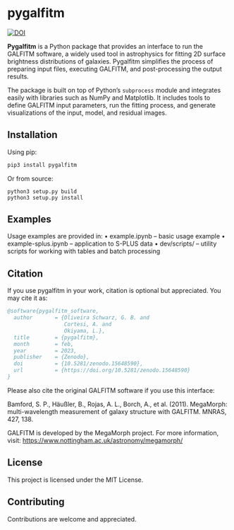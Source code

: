 # pygalfitm

[![DOI](https://zenodo.org/badge/DOI/10.5281/zenodo.15648590.svg)](https://doi.org/10.5281/zenodo.15648590)

**Pygalfitm** is a Python package that provides an interface to run the GALFITM software, a widely used tool in astrophysics for fitting 2D surface brightness distributions of galaxies. Pygalfitm simplifies the process of preparing input files, executing GALFITM, and post-processing the output results.

The package is built on top of Python’s `subprocess` module and integrates easily with libraries such as NumPy and Matplotlib. It includes tools to define GALFITM input parameters, run the fitting process, and generate visualizations of the input, model, and residual images.

## Installation

Using pip:

```bash
pip3 install pygalfitm
````

Or from source:

```
python3 setup.py build
python3 setup.py install
```

## Examples

Usage examples are provided in:
	•	example.ipynb – basic usage example
	•	example-splus.ipynb – application to S-PLUS data
	•	dev/scripts/ – utility scripts for working with tables and batch processing

## Citation

If you use pygalfitm in your work, citation is optional but appreciated. You may cite it as:

```bibtex
@software{pygalfitm_software,
  author       = {Oliveira Schwarz, G. B. and
                  Cortesi, A. and
                  Okiyama, L.},
  title        = {pygalfitm},
  month        = feb,
  year         = 2023,
  publisher    = {Zenodo},
  doi          = {10.5281/zenodo.15648590},
  url          = {https://doi.org/10.5281/zenodo.15648590}
}
```

Please also cite the original GALFITM software if you use this interface:

Bamford, S. P., Häußler, B., Rojas, A. L., Borch, A., et al. (2011).
MegaMorph: multi-wavelength measurement of galaxy structure with GALFITM.
MNRAS, 427, 138.

GALFITM is developed by the MegaMorph project. For more information, visit:
https://www.nottingham.ac.uk/astronomy/megamorph/

## License

This project is licensed under the MIT License.

## Contributing

Contributions are welcome and appreciated.
